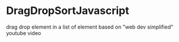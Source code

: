 # DragDropSortJavascript
drag drop element in a list of element based on "web dev simplified" youtube video
